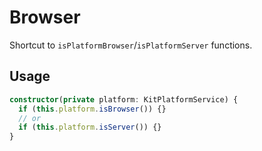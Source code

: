 # Browser

Shortcut to `isPlatformBrowser`/`isPlatformServer` functions.

## Usage

```typescript
constructor(private platform: KitPlatformService) {
  if (this.platform.isBrowser()) {}
  // or
  if (this.platform.isServer()) {}
}
``` 
